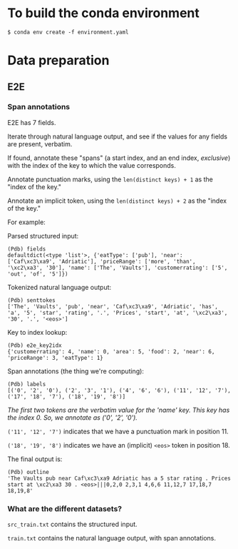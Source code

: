 # To build the conda environment

`$ conda env create -f environment.yaml`

# Data preparation

## E2E

### Span annotations

E2E has 7 fields.

Iterate through natural language output, and see if the values for any fields are present, verbatim.

If found, annotate these "spans" (a start index, and an end index, *exclusive*) with the index of the key to which the value corresponds.

Annotate punctuation marks, using the `len(distinct keys) + 1` as the "index of the key."

Annotate an implicit <eos> token, using the `len(distinct keys) + 2` as the "index of the key."

For example:

Parsed structured input:

```
(Pdb) fields
defaultdict(<type 'list'>, {'eatType': ['pub'], 'near': ['Caf\xc3\xa9', 'Adriatic'], 'priceRange': ['more', 'than', '\xc2\xa3', '30'], 'name': ['The', 'Vaults'], 'customerrating': ['5', 'out', 'of', '5']})
```

Tokenized natural language output:

```
(Pdb) senttokes
['The', 'Vaults', 'pub', 'near', 'Caf\xc3\xa9', 'Adriatic', 'has', 'a', '5', 'star', 'rating', '.', 'Prices', 'start', 'at', '\xc2\xa3', '30', '.', '<eos>']
```

Key to index lookup:

```
(Pdb) e2e_key2idx
{'customerrating': 4, 'name': 0, 'area': 5, 'food': 2, 'near': 6, 'priceRange': 3, 'eatType': 1}
```

Span annotations (the thing we're computing):

```
(Pdb) labels
[('0', '2', '0'), ('2', '3', '1'), ('4', '6', '6'), ('11', '12', '7'), ('17', '18', '7'), ('18', '19', '8')]
```

*The first two tokens are the verbatim value for the 'name' key. This key has the index 0. So, we annotate as ('0', '2', '0').*

`('11', '12', '7')` indicates that we have a punctuation mark in position 11.

`('18', '19', '8')` indicates we have an (implicit) `<eos>` token in position 18.

The final output is:

```
(Pdb) outline
'The Vaults pub near Caf\xc3\xa9 Adriatic has a 5 star rating . Prices start at \xc2\xa3 30 . <eos>|||0,2,0 2,3,1 4,6,6 11,12,7 17,18,7 18,19,8'
```

### What are the different datasets?

`src_train.txt` contains the structured input.

`train.txt` contains the natural language output, with span annotations.
